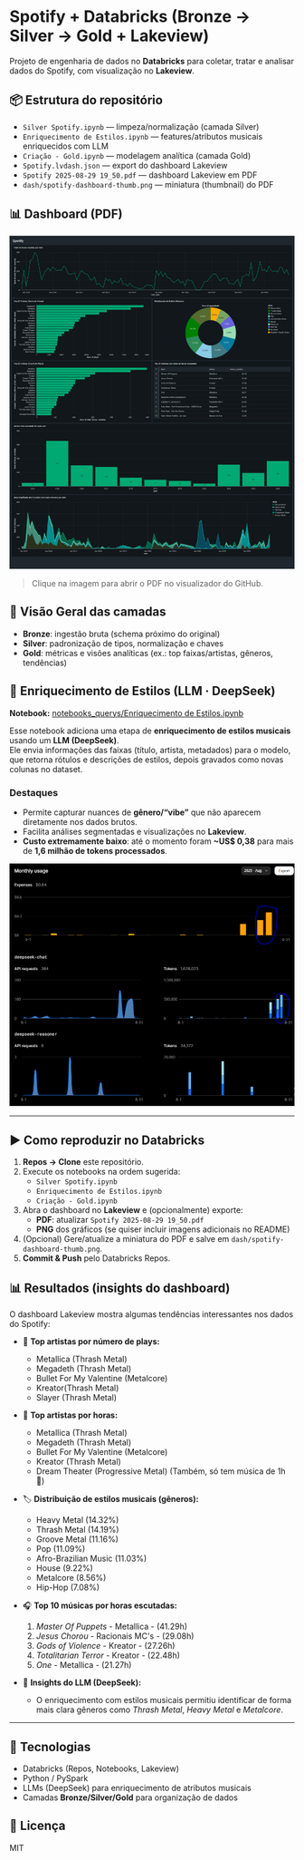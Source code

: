 # Spotify + Databricks (Bronze → Silver → Gold + Lakeview)

Projeto de engenharia de dados no **Databricks** para coletar, tratar e analisar dados do Spotify, com visualização no **Lakeview**.

## 📦 Estrutura do repositório

- `Silver Spotify.ipynb` — limpeza/normalização (camada Silver)
- `Enriquecimento de Estilos.ipynb` — features/atributos musicais enriquecidos com LLM
- `Criação - Gold.ipynb` — modelagem analítica (camada Gold)
- `Spotify.lvdash.json` — export do dashboard Lakeview
- `Spotify 2025-08-29 19_50.pdf` — dashboard Lakeview em PDF
- `dash/spotify-dashboard-thumb.png` — miniatura (thumbnail) do PDF

## 📊 Dashboard (PDF)

[![Prévia do Dashboard](dash/spotify-dashboard-thumb.png)](https://github.com/larissaleite625/spotify-databricks/blob/main/Spotify%202025-08-29%2019_50.pdf)

> Clique na imagem para abrir o PDF no visualizador do GitHub.

## 🔎 Visão Geral das camadas

- **Bronze**: ingestão bruta (schema próximo do original)
- **Silver**: padronização de tipos, normalização e chaves
- **Gold**: métricas e visões analíticas (ex.: top faixas/artistas, gêneros, tendências)

## 🧠 Enriquecimento de Estilos (LLM · DeepSeek)

**Notebook:** [notebooks_querys/Enriquecimento de Estilos.ipynb](notebooks_querys/Enriquecimento%20de%20Estilos.ipynb)

Esse notebook adiciona uma etapa de **enriquecimento de estilos musicais** usando um **LLM (DeepSeek)**.  
Ele envia informações das faixas (título, artista, metadados) para o modelo, que retorna rótulos e descrições de estilos, depois gravados como novas colunas no dataset.

### Destaques
- Permite capturar nuances de **gênero/“vibe”** que não aparecem diretamente nos dados brutos.
- Facilita análises segmentadas e visualizações no **Lakeview**.
- **Custo extremamente baixo**: até o momento foram **~US$ 0,38** para mais de **1,6 milhão de tokens processados**.

![Uso do DeepSeek](deepseek/DeepSeek-Spotify.PNG)

---

## ▶️ Como reproduzir no Databricks

1. **Repos → Clone** este repositório.
2. Execute os notebooks na ordem sugerida:
   - `Silver Spotify.ipynb`
   - `Enriquecimento de Estilos.ipynb`
   - `Criação - Gold.ipynb`
3. Abra o dashboard no **Lakeview** e (opcionalmente) exporte:
   - **PDF**: atualizar `Spotify 2025-08-29 19_50.pdf`
   - **PNG** dos gráficos (se quiser incluir imagens adicionais no README)
4. (Opcional) Gere/atualize a miniatura do PDF e salve em `dash/spotify-dashboard-thumb.png`.
5. **Commit & Push** pelo Databricks Repos.

## 📊 Resultados (insights do dashboard)

O dashboard Lakeview mostra algumas tendências interessantes nos dados do Spotify:


- 🎵 **Top artistas por número de plays:**
  - Metallica (Thrash Metal)
  - Megadeth (Thrash Metal)
  - Bullet For My Valentine (Metalcore)
  - Kreator(Thrash Metal)
  - Slayer (Thrash Metal)

- 🎵 **Top artistas por horas:**
  - Metallica	(Thrash Metal)
  - Megadeth	(Thrash Metal)
  - Bullet For My Valentine	(Metalcore)
  - Kreator	(Thrash Metal)
  - Dream Theater	(Progressive Metal) (Também, só tem música de 1h 😬)

- 🏷️ **Distribuição de estilos musicais (gêneros):**
  - Heavy Metal (14.32%)
  - Thrash Metal (14.19%)
  - Groove Metal (11.16%)
  - Pop (11.09%)
  - Afro-Brazilian Music (11.03%)
  - House (9.22%)
  - Metalcore (8.56%)
  - Hip-Hop (7.08%)

- 🎧 **Top 10 músicas por horas escutadas:**
  1.  *Master Of Puppets* - Metallica - (41.29h)
  2.  *Jesus Chorou* - Racionais MC's - (29.08h)
  3.  *Gods of Violence* - Kreator - (27.26h)
  4.  *Totalitarian Terror* - Kreator - (22.48h)
  5.  *One* - Metallica - (21.27h)

- 🧠 **Insights do LLM (DeepSeek):**
  - O enriquecimento com estilos musicais permitiu identificar de forma mais clara gêneros como *Thrash Metal*, *Heavy Metal* e *Metalcore*.
---

## 🧪 Tecnologias

- Databricks (Repos, Notebooks, Lakeview)
- Python / PySpark
- LLMs (DeepSeek) para enriquecimento de atributos musicais
- Camadas **Bronze/Silver/Gold** para organização de dados

## 📝 Licença

MIT
